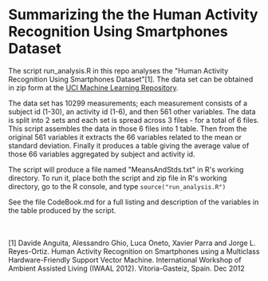 Summarizing the the Human Activity Recognition Using Smartphones Dataset
================

The script run_analysis.R in this repo analyses the "Human Activity Recognition Using Smartphones Dataset"[1].  The data set can be obtained in zip form at the [UCI Machine Learning Repository](https://d396qusza40orc.cloudfront.net/getdata%2Fprojectfiles%2FUCI%20HAR%20Dataset.zip).

The data set has 10299 measurements; each measurement consists of a subject id (1-30), an activity id (1-6), and then 561 other variables.  The data is split into 2 sets and each set is spread across 3 files - for a total of 6 files. This script assembles the data in those 6 files into 1 table.  Then from the original 561 variables it extracts the 66 variables related to the mean or standard deviation.  Finally it produces a table giving the average value of those 66 variables aggregated by subject and activity id.

The script will produce a file named "MeansAndStds.txt" in R's working directory.  To run it, place both the script and zip file in R's working directory, go to the R console, and type `source("run_analysis.R")`  

See the file CodeBook.md for a full listing and description of the variables in the table produced by the script.  <br><br><br>

[1] Davide Anguita, Alessandro Ghio, Luca Oneto, Xavier Parra and Jorge L. Reyes-Ortiz. Human Activity Recognition on Smartphones using a Multiclass Hardware-Friendly Support Vector Machine. International Workshop of Ambient Assisted Living (IWAAL 2012). Vitoria-Gasteiz, Spain. Dec 2012
